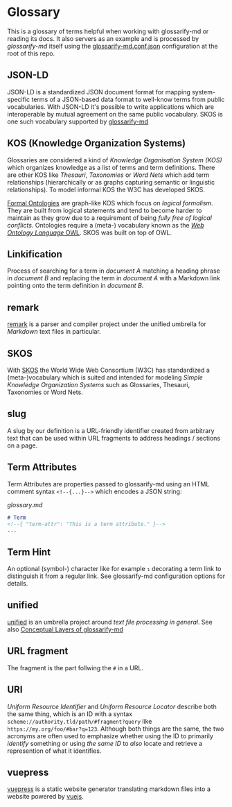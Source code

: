 # Glossary

This is a glossary of terms helpful when working with glossarify-md or reading its docs. It also servers as an example and is processed by *glossarify-md* itself using the [glossarify-md.conf.json](../glossarify-md.conf.json) configuration at the root of this repo.

## JSON-LD

JSON-LD is a standardized JSON document format for mapping system-specific terms of a JSON-based data format to well-know terms from public vocabularies. With JSON-LD it's possible to write applications which are interoperable by mutual agreement on the same public vocabulary. SKOS is one such vocabulary supported by [glossarify-md]

## KOS (Knowledge Organization Systems)
<!--{ "aliases": "KOS, Knowledge Organization System" }-->
[SKOS]: http://w3.org/skos/
[LD]: https://www.w3.org/standards/semanticweb/ontology
[JSON-LD]: https://json-ld.org
[jsonld]: https://npmjs.com/package/jsonld
[vocabularies]: https://www.w3.org/standards/semanticweb/ontology
[glossarify-md]: https://github.com/about-code/glossarify-md
[OWL]: https://www.w3.org/TR/2012/REC-owl2-overview-20121211/

Glossaries are considered a kind of *Knowledge Organisation System (KOS)* which organizes knowledge as a list of terms and term definitions. There are other KOS like *Thesauri*, *Taxonomies* or *Word Nets* which add term relationships (hierarchically or as graphs capturing semantic or linguistic relationships). To model informal KOS the W3C has developed SKOS.

[Formal Ontologies][vocabularies] are graph-like KOS which focus on *logical formalism*. They are built from logical statements and tend to become harder to maintain as they grow due to a requirement of being *fully free of logical conflicts*. Ontologies require a (meta-) vocabulary known as the [*Web Ontology Language* OWL][OWL]. SKOS was built on top of OWL.

## Linkification

Process of searching for a term in *document A* matching a heading phrase in
*document B* and replacing the term in *document A* with a Markdown link pointing
onto the term definition in *document B*.

## remark

[remark] is a parser and compiler project under the unified umbrella for *Markdown* text files in particular.

[remark]: https://github.com/remarkjs/remark

## SKOS

With [SKOS](https://w3.org/skos) the World Wide Web Consortium (W3C) has standardized a (meta-)vocabulary which is suited and intended for modeling *Simple Knowledge Organization Systems* such as Glossaries, Thesauri, Taxonomies or Word Nets.

## slug
<!--{ "aliases": "slugs" }-->

A slug by our definition is a URL-friendly identifier created from arbitrary text that can be used within URL fragments to address headings / sections on a page.

## Term Attributes
<!--{ "uri": "term attribute, term-attribute" }-->

Term Attributes are properties passed to glossarify-md using an HTML comment syntax `<!--{...}-->` which encodes a JSON string:

*glossary.md*
~~~md
# Term
<!--{ "term-attr": "This is a term attribute." }-->
...
~~~

## Term Hint
<!--{ "aliases": "term hint, term-hint" }-->

An optional (symbol-) character like for example `↴` decorating a term link to distinguish it from a regular link.
See glossarify-md configuration options for details.


## unified

[unified] is an umbrella project around *text file processing in general*. See also [Conceptual Layers of glossarify-md](./conceptual-layers.md)

[unified]: https://unifiedjs.com

## URL fragment
<!-- Aliases: URL fragments -->
The fragment is the part follwing the `#` in a URL.

## URI
<!--{ "aliases": "URL" }-->

*Uniform Resource Identifier* and *Uniform Resource Locator* describe both the same thing, which is an ID with a syntax `scheme://authority.tld/path/#fragment?query` like `https://my.org/foo/#bar?q=123`. Although both things are the same, the two acronyms are often used to emphasize whether using the ID to primarily *identify* something or using *the same ID* to *also* locate and retrieve a represention of what it identifies.
<!--
For example there's no strict requirement that URIs must resolve to a web page. They are just IDs. However URIs *can* be used to *locate and retrieve* a textual representation *of what they identify* which is when they are often called URL. A *representation* can be a web page. But an URI could als identify a technical device and could be used as an URL to locate a representation of that device in form of a datasheet.

URIs continue to be IDs after a particular representation like the datasheet disappears. This sometimes leads to controversies on whether a certain URL which is also an URI can ever be "reused" to locate something different than what the URI identified.

Strictly spoken: it *should not* because URLs and URIs *are equivalent* and two sides of the same coin. A URL should be reserved to locate and serve a representation of what itself *being a URI* identifies. If it doesn't it no longer identifies *a single* thing but two different things and loses its purpose as *identifier*.

However, it is a matter of fact that URLs and the web page content they identify and locate change thousands of times every day world wide. Because often it simply doesn't matter *what exactly* an URI/URL identifies but just that it identifies and locates *something*. Therefore you may only really care about "durability" of an URI/URL if your audience cares or if you really want to identify a particular thing.

If you're afraid of making a long-term comittment on a particular URI because you "might want to reuse the URL", then there's a simple solution: just add additional elements like "time", "randomness" or "uniqueness" to the URI/URL's `/path/...` or `#fragment` part to make it *unlikely* of being reused for something else.

In case of glossarify-md you could use one of the cryptographic heading ID algorithms like `md5` or `sha256` supported by [`headingIdAlgorithm`][headingIdAlgorithm].

[headingIdAlgorithm]: ../README.md#linkingheadingidalgorithm
-->

## vuepress

[vuepress] is a static website generator translating markdown files into a website powered by [vuejs].

[vuejs]: https://vuejs.org
[vuepress]: https://vuepress.vuejs.org
